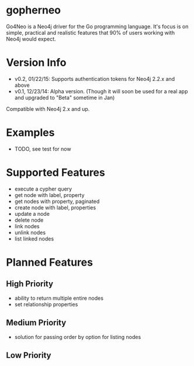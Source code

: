 # gopherneo
Go4Neo is a Neo4j driver for the Go programming language. It's focus is on simple, practical and realistic features that 90% of users working with Neo4j would expect.

# Version Info
- v0.2, 01/22/15:  Supports authentication tokens for Neo4j 2.2.x and above
- v0.1, 12/23/14:  Alpha version. (Though it will soon be used for a real app and upgraded to "Beta" sometime in Jan)

Compatible with Neo4j 2.x and up.

# Examples
- TODO, see test for now

# Supported Features
* execute a cypher query
* get node with label, property
* get nodes with property, paginated
* create node with label, properties
* update a node
* delete node
* link nodes
* unlink nodes
* list linked nodes

# Planned Features
## High Priority
* ability to return multiple entire nodes
* set relationship properties

## Medium Priority
* solution for passing order by option for listing nodes

## Low Priority